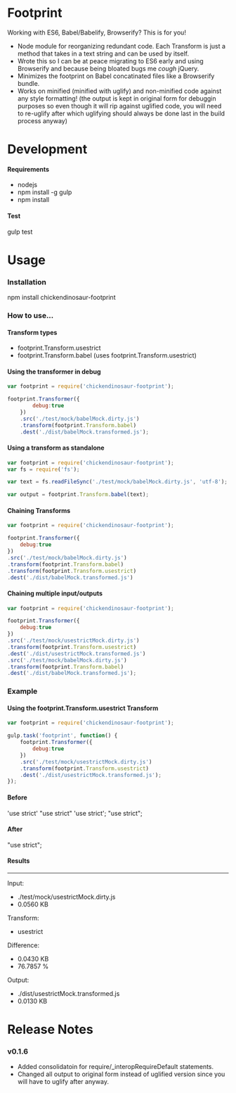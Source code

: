 <h1>Footprint</h1>

Working with ES6, Babel/Babelify, Browserify? This is for you!

- Node module for reorganizing redundant code. Each Transform is just a method that takes in a text string and can be used by itself.
- Wrote this so I can be at peace migrating to ES6 early and using Browserify and because being bloated bugs me *cough* jQuery. 
- Minimizes the footprint on Babel concatinated files like a Browserify bundle.
- Works on minified (minified with uglify) and non-minified code against any style formatting! (the output is kept in original form for debuggin purposes so even though it will rip against uglified code, you will need to re-uglify after which uglifying should always be done last in the build process anyway)

<h1>Development</h1>

<h4>Requirements</h4>

- nodejs
- npm install -g gulp
- npm install

<h4>Test</h4>

gulp test

<h1>Usage</h1>

<h3>Installation</h3>

npm install chickendinosaur-footprint

<h3>How to use...</h3>

<h4>Transform types</h4>

- footprint.Transform.usestrict
- footprint.Transform.babel (uses footprint.Transform.usestrict)

<h4>Using the transformer in debug</h4>

```javascript
var footprint = require('chickendinosaur-footprint');

footprint.Transformer({
		debug:true
	})
	.src('./test/mock/babelMock.dirty.js')
	.transform(footprint.Transform.babel)
	.dest('./dist/babelMock.transformed.js');
```

<h4>Using a transform as standalone</h4>

```javascript
var footprint = require('chickendinosaur-footprint');
var fs = require('fs');

var text = fs.readFileSync('./test/mock/babelMock.dirty.js', 'utf-8');

var output = footprint.Transform.babel(text);
```

<h4>Chaining Transforms</h4>

```javascript
var footprint = require('chickendinosaur-footprint');

footprint.Transformer({
	debug:true
})
.src('./test/mock/babelMock.dirty.js')
.transform(footprint.Transform.babel)
.transform(footprint.Transform.usestrict)
.dest('./dist/babelMock.transformed.js')
```

<h4>Chaining multiple input/outputs</h4>

```javascript
var footprint = require('chickendinosaur-footprint');

footprint.Transformer({
	debug:true
})
.src('./test/mock/usestrictMock.dirty.js')
.transform(footprint.Transform.usestrict)
.dest('./dist/usestrictMock.transformed.js')
.src('./test/mock/babelMock.dirty.js')
.transform(footprint.Transform.babel)
.dest('./dist/babelMock.transformed.js');
```

<h3>Example</h3>

<h4>Using the footprint.Transform.usestrict Transform</h4>

```javascript
var footprint = require('chickendinosaur-footprint');

gulp.task('footprint', function() {
	footprint.Transformer({
		debug:true
	})
	.src('./test/mock/usestrictMock.dirty.js')
	.transform(footprint.Transform.usestrict)
	.dest('./dist/usestrictMock.transformed.js');
});
```

<h4>Before</h4>

'use strict'
"use strict"
'use strict';
"use strict";

<h4>After</h4>

"use strict";

<h4>Results</h4>

---

Input:
* ./test/mock/usestrictMock.dirty.js
* 0.0560 KB

Transform:
* usestrict

Difference:
* 0.0430 KB
* 76.7857 %

Output:
* ./dist/usestrictMock.transformed.js
* 0.0130 KB

<h1>Release Notes</h1>

<h3>v0.1.6</h3>

- Added consolidatoin for require/_interopRequireDefault statements.
- Changed all output to original form instead of uglified version since you will have to uglify after anyway.